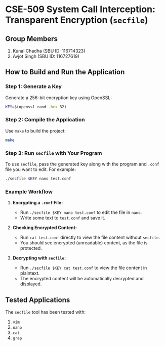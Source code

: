 
# CSE-509 System Call Interception: Transparent Encryption (`secfile`)

## Group Members
1. Kunal Chadha (SBU ID: 116714323)
2. Avjot Singh (SBU ID: 116727619)

## How to Build and Run the Application

### Step 1: Generate a Key
Generate a 256-bit encryption key using OpenSSL:
```bash
KEY=$(openssl rand -hex 32)
```

### Step 2: Compile the Application
Use `make` to build the project:
```bash
make
```

### Step 3: Run `secfile` with Your Program
To use `secfile`, pass the generated key along with the program and `.conf` file you want to edit. For example:
```bash
./secfile $KEY nano test.conf
```

### Example Workflow

1. **Encrypting a `.conf` File:**
   - Run `./secfile $KEY nano test.conf` to edit the file in `nano`.
   - Write some text to `test.conf` and save it.
  
2. **Checking Encrypted Content:**
   - Run `cat test.conf` directly to view the file content without `secfile`.
   - You should see encrypted (unreadable) content, as the file is protected.

3. **Decrypting with `secfile`:**
   - Run `./secfile $KEY cat test.conf` to view the file content in plaintext.
   - The encrypted content will be automatically decrypted and displayed.

## Tested Applications
The `secfile` tool has been tested with:
1. `vim`
2. `nano`
3. `cat`
4. `grep`
